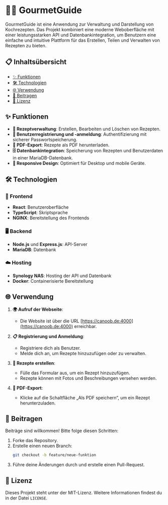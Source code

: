 # 🧑‍🍳 GourmetGuide

GourmetGuide ist eine Anwendung zur Verwaltung und Darstellung von Kochrezepten. Das Projekt kombiniert eine moderne Weboberfläche mit einer leistungsstarken API und Datenbankintegration, um Benutzern eine einfache und intuitive Plattform für das Erstellen, Teilen und Verwalten von Rezepten zu bieten.

## 📋 Inhaltsübersicht

- [✨ Funktionen](#funktionen)
- [🛠️ Technologien](#technologien)
- [🌐 Verwendung](#verwendung)
- [🤝 Beitragen](#beitragen)
- [📜 Lizenz](#lizenz)

## ✨ Funktionen

- **🍴 Rezeptverwaltung**: Erstellen, Bearbeiten und Löschen von Rezepten.
- **👤 Benutzerregistrierung und -anmeldung**: Authentifizierung mit sicherer Passwortspeicherung.
- **📄 PDF-Export**: Rezepte als PDF herunterladen.
- **🗄️ Datenbankintegration**: Speicherung von Rezepten und Benutzerdaten in einer MariaDB-Datenbank.
- **📱 Responsive Design**: Optimiert für Desktop und mobile Geräte.

## 🛠️ Technologien

### 🎨 Frontend

- **React**: Benutzeroberfläche
- **TypeScript**: Skriptsprache
- **NGINX**: Bereitstellung des Frontends

### 🖥️ Backend

- **Node.js** und **Express.js**: API-Server
- **MariaDB**: Datenbank

### ☁️ Hosting

- **Synology NAS**: Hosting der API und Datenbank
- **Docker**: Containerisierte Bereitstellung

## 🌐 Verwendung

1. **🌍 Aufruf der Webseite**:

   - Die Website ist über die URL [https://canoob.de:4000](https://canoob.de:4000) erreichbar.

2. **📋 Registrierung und Anmeldung**:

   - Registriere dich als Benutzer.
   - Melde dich an, um Rezepte hinzuzufügen oder zu verwalten.

3. **🍳 Rezepte erstellen**:

   - Fülle das Formular aus, um ein Rezept hinzuzufügen.
   - Rezepte können mit Fotos und Beschreibungen versehen werden.

4. **📄 PDF-Export**:

   - Klicke auf die Schaltfläche „Als PDF speichern“, um ein Rezept herunterzuladen.

## 🤝 Beitragen

Beiträge sind willkommen! Bitte folge diesen Schritten:

1. Forke das Repository.
2. Erstelle einen neuen Branch:
   ```bash
   git checkout -b feature/neue-funktion
   ```
3. Führe deine Änderungen durch und erstelle einen Pull-Request.

## 📜 Lizenz

Dieses Projekt steht unter der MIT-Lizenz. Weitere Informationen findest du in der Datei `LICENSE`.


